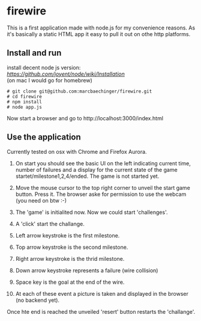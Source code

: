 # firewire

This is a first application made with node.js for my convenience reasons. As it's basically a static HTML app it easy to pull it out on othe http platforms.

## Install and run

install decent node js version: <i>https://github.com/joyent/node/wiki/Installation</i><br/>
(on mac I would go for homebrew)
	
<pre><code># git clone git@github.com:marcbaechinger/firewire.git
# cd firewire
# npm install
# node app.js
</code></pre>

Now start a browser and go to http://localhost:3000/index.html 


## Use the application

Currently tested on osx with Chrome and Firefox Aurora. 

1. On start you should see the basic UI on the left indicating current time, number of failures and a display for the current state of the game startet/milestone1,2,4/ended. The game is not started yet.

2. Move the mouse cursor to the top right corner to unveil the start game button. Press it. The browser aske for permission to use the webcam (you need on btw :-)

3. The 'game' is initialited now. Now we could start 'challenges'.

4. A 'click' start the challange.

5. Left arrow keystroke is the first milestone.

6. Top arrow keystroke is the second milestone.

7. Right arrow keystroke is the thrid milestone.

8. Down arrow keystroke represents a failure (wire collision)

9. Space key is the goal at the end of the wire.

10. At each of these event a picture is taken and displayed in the browser (no backend yet).


Once hte end is reached the unveiled 'resert' button restarts the 'challange'.


